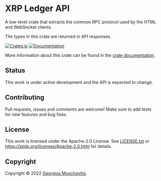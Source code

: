 # XRP Ledger API

A low-level crate that extracts the common RPC protocol used by the HTML and WebSocket clients.

The types in this crate are returned in API responses.

[![Crates.io](https://img.shields.io/crates/v/xrpl_api)](https://crates.io/crates/xrpl_api)
[![Documentation](https://docs.rs/xrpl_api/badge.svg)](https://docs.rs/xrpl_api)

More information about this crate can be found in the [crate documentation][docs].

## Status

This work is under active development and the API is expected to change.

## Contributing

Pull requests, issues and comments are welcome! Make sure to add tests for new features and bug fixes.

## License

This work is licensed under the Apache-2.0 License. See [LICENSE.txt](LICENSE.txt) or <https://spdx.org/licenses/Apache-2.0.html> for details.

## Copyright

Copyright © 2022 [Georgios Moschovitis](https://gmosx.ninja).

[docs]: https://docs.rs/xrpl_api